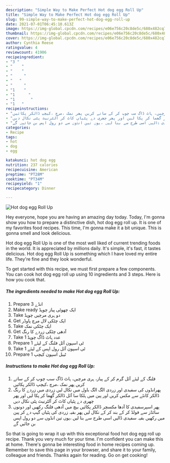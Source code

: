 ```yaml
---
description: "Simple Way to Make Perfect Hot dog egg Roll Up"
title: "Simple Way to Make Perfect Hot dog egg Roll Up"
slug: 99-simple-way-to-make-perfect-hot-dog-egg-roll-up
date: 2021-07-01T06:45:10.613Z
image: https://img-global.cpcdn.com/recipes/e06e756c20c8de5c/680x482cq70/hot-dog-egg-roll-up-recipe-main-photo.jpg
thumbnail: https://img-global.cpcdn.com/recipes/e06e756c20c8de5c/680x482cq70/hot-dog-egg-roll-up-recipe-main-photo.jpg
cover: https://img-global.cpcdn.com/recipes/e06e756c20c8de5c/680x482cq70/hot-dog-egg-roll-up-recipe-main-photo.jpg
author: Cynthia Reese
ratingvalue: 4
reviewcount: 41906
recipeingredient:
- "3 "
- "    "
- "    "
- "     "
- "   "
- "     "
- "1    "
- "1      "
- "1       "
- "1   "
recipeinstructions:
- "فلنگ کے لیئے آئل گرم کر کے پیاز، ہری مرچیں، ہاٹ ڈاگ سب چوپ کر کے ساتے کریں پھر نمک ،مرچ ،کیچپ ڈالکر پکائیں"
- "پھرانڈوں کی سفیدی اور زردی الگ الگ باول میں نکال لیں زردی میں زردے کا رنگ ڈالکر کانٹے سے مکس کریں اور پین میں ہلکا سا آئل ڈالکر گھما کر پکا لیں اور پھر چھری دے پٹیاں کاٹ کر آلٹرنیٹ پٹی نکال دیں"
- "پھر اسپرسفیدی کا آدھا مکسچر ڈالکر پکائیں بیچ میں آدھی فلنگ رکھیں اور دونوں سائڈز سے فولڈ کر کے بند کر کے نکال لیں پھر بقیہ زردی کی پٹیاں گیپ دے کر پین میں رکھیں بقیہ سفیدی ڈالیں اسی طرح سے بنا لیں ،یوں تین انڈوں سے دو رول اپس بن جائیں گے"
categories:
- Recipe
tags:
- hot
- dog
- egg

katakunci: hot dog egg 
nutrition: 237 calories
recipecuisine: American
preptime: "PT28M"
cooktime: "PT34M"
recipeyield: "1"
recipecategory: Dinner

---
```



![Hot dog egg Roll Up](https://img-global.cpcdn.com/recipes/e06e756c20c8de5c/680x482cq70/hot-dog-egg-roll-up-recipe-main-photo.jpg)

Hey everyone, hope you are having an amazing day today. Today, I'm gonna show you how to prepare a distinctive dish, hot dog egg roll up. It is one of my favorites food recipes. This time, I'm gonna make it a bit unique. This is gonna smell and look delicious.



Hot dog egg Roll Up is one of the most well liked of current trending foods in the world. It is appreciated by millions daily. It's simple, it's fast, it tastes delicious. Hot dog egg Roll Up is something which I have loved my entire life. They're fine and they look wonderful.


To get started with this recipe, we must first prepare a few components. You can cook hot dog egg roll up using 10 ingredients and 3 steps. Here is how you cook that.

<!--inarticleads1-->

##### The ingredients needed to make Hot dog egg Roll Up:

1. Prepare 3 انڈے
1. Make ready  ایک چھوٹی پیاز چوپڈ
1. Take  دو ہری مرچیں چوپڈ
1. Get  ایک چٹکی لال مرچ پاوڈر
1. Take  ایک چٹکی نمک
1. Get  آدھی چٹکی زردے کا رنگ
1. Take 1 عدد ہاٹ ڈاگ چوپڈ
1. Prepare 1 ٹی اسپون آئل فلنگ کے لیئے
1. Take 1 ٹی اسپون آئل رول اپس کے لیئے
1. Prepare 1 ٹیبل اسپون کیچپ




<!--inarticleads2-->

##### Instructions to make Hot dog egg Roll Up:

1. فلنگ کے لیئے آئل گرم کر کے پیاز، ہری مرچیں، ہاٹ ڈاگ سب چوپ کر کے ساتے کریں پھر نمک ،مرچ ،کیچپ ڈالکر پکائیں
1. پھرانڈوں کی سفیدی اور زردی الگ الگ باول میں نکال لیں زردی میں زردے کا رنگ ڈالکر کانٹے سے مکس کریں اور پین میں ہلکا سا آئل ڈالکر گھما کر پکا لیں اور پھر چھری دے پٹیاں کاٹ کر آلٹرنیٹ پٹی نکال دیں
1. پھر اسپرسفیدی کا آدھا مکسچر ڈالکر پکائیں بیچ میں آدھی فلنگ رکھیں اور دونوں سائڈز سے فولڈ کر کے بند کر کے نکال لیں پھر بقیہ زردی کی پٹیاں گیپ دے کر پین میں رکھیں بقیہ سفیدی ڈالیں اسی طرح سے بنا لیں ،یوں تین انڈوں سے دو رول اپس بن جائیں گے




So that is going to wrap it up with this exceptional food hot dog egg roll up recipe. Thank you very much for your time. I'm confident you can make this at home. There's gonna be interesting food in home recipes coming up. Remember to save this page in your browser, and share it to your family, colleague and friends. Thanks again for reading. Go on get cooking!
